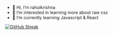 - 👋 Hi, I’m rahulkrishna
- 👀 I’m interested in learning more about raw css
- 🌱 I’m currently learning Javascript & React

<!---
rxhulkrishna/rxhulkrishna is a ✨ special ✨ repository because its `README.md` (this file) appears on your GitHub profile.
You can click the Preview link to take a look at your changes.
--->


[![GitHub Streak](https://github-readme-streak-stats.herokuapp.com?user=rxhulkrishna&theme=dark&hide_border=true)](https://git.io/streak-stats)

